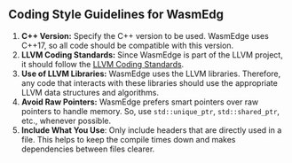 ## Coding Style Guidelines for WasmEdg

1. **C++ Version:** Specify the C++ version to be used. WasmEdge uses C++17, so all code should be compatible with this version.
2. **LLVM Coding Standards:** Since WasmEdge is part of the LLVM project, it should follow the [LLVM Coding Standards](https://llvm.org/docs/CodingStandards.html).
3. **Use of LLVM Libraries:** WasmEdge uses the LLVM libraries. Therefore, any code that interacts with these libraries should use the appropriate LLVM data structures and algorithms.
4. **Avoid Raw Pointers:** WasmEdge prefers smart pointers over raw pointers to handle memory. So, use `std::unique_ptr`, `std::shared_ptr`, etc., whenever possible.
5. **Include What You Use**: Only include headers that are directly used in a file. This helps to keep the compile times down and makes dependencies between files clearer.
